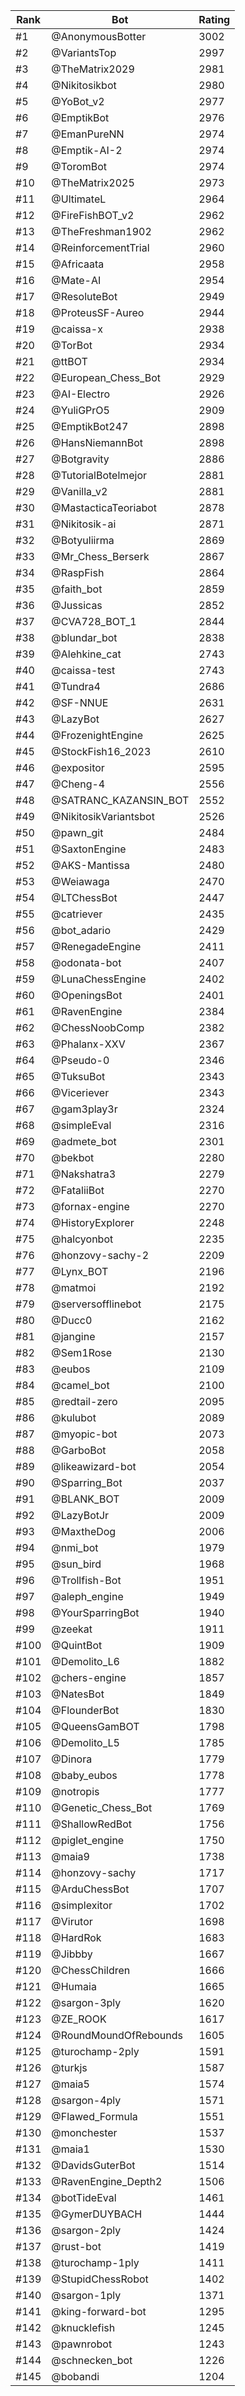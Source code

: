 Rank|Bot|Rating
---|---|---
#1|@AnonymousBotter|3002
#2|@VariantsTop|2997
#3|@TheMatrix2029|2981
#4|@Nikitosikbot|2980
#5|@YoBot_v2|2977
#6|@EmptikBot|2976
#7|@EmanPureNN|2974
#8|@Emptik-AI-2|2974
#9|@ToromBot|2974
#10|@TheMatrix2025|2973
#11|@UltimateL|2964
#12|@FireFishBOT_v2|2962
#13|@TheFreshman1902|2962
#14|@ReinforcementTrial|2960
#15|@Africaata|2958
#16|@Mate-AI|2954
#17|@ResoluteBot|2949
#18|@ProteusSF-Aureo|2944
#19|@caissa-x|2938
#20|@TorBot|2934
#21|@ttBOT|2934
#22|@European_Chess_Bot|2929
#23|@AI-Electro|2926
#24|@YuliGPrO5|2909
#25|@EmptikBot247|2898
#26|@HansNiemannBot|2898
#27|@Botgravity|2886
#28|@TutorialBotelmejor|2881
#29|@Vanilla_v2|2881
#30|@MastacticaTeoriabot|2878
#31|@Nikitosik-ai|2871
#32|@Botyuliirma|2869
#33|@Mr_Chess_Berserk|2867
#34|@RaspFish|2864
#35|@faith_bot|2859
#36|@Jussicas|2852
#37|@CVA728_BOT_1|2844
#38|@blundar_bot|2838
#39|@Alehkine_cat|2743
#40|@caissa-test|2743
#41|@Tundra4|2686
#42|@SF-NNUE|2631
#43|@LazyBot|2627
#44|@FrozenightEngine|2625
#45|@StockFish16_2023|2610
#46|@expositor|2595
#47|@Cheng-4|2556
#48|@SATRANC_KAZANSIN_BOT|2552
#49|@NikitosikVariantsbot|2526
#50|@pawn_git|2484
#51|@SaxtonEngine|2483
#52|@AKS-Mantissa|2480
#53|@Weiawaga|2470
#54|@LTChessBot|2447
#55|@catriever|2435
#56|@bot_adario|2429
#57|@RenegadeEngine|2411
#58|@odonata-bot|2407
#59|@LunaChessEngine|2402
#60|@OpeningsBot|2401
#61|@RavenEngine|2384
#62|@ChessNoobComp|2382
#63|@Phalanx-XXV|2367
#64|@Pseudo-0|2346
#65|@TuksuBot|2343
#66|@Viceriever|2343
#67|@gam3play3r|2324
#68|@simpleEval|2316
#69|@admete_bot|2301
#70|@bekbot|2280
#71|@Nakshatra3|2279
#72|@FataliiBot|2270
#73|@fornax-engine|2270
#74|@HistoryExplorer|2248
#75|@halcyonbot|2235
#76|@honzovy-sachy-2|2209
#77|@Lynx_BOT|2196
#78|@matmoi|2192
#79|@serversofflinebot|2175
#80|@Ducc0|2162
#81|@jangine|2157
#82|@Sem1Rose|2130
#83|@eubos|2109
#84|@camel_bot|2100
#85|@redtail-zero|2095
#86|@kulubot|2089
#87|@myopic-bot|2073
#88|@GarboBot|2058
#89|@likeawizard-bot|2054
#90|@Sparring_Bot|2037
#91|@BLANK_BOT|2009
#92|@LazyBotJr|2009
#93|@MaxtheDog|2006
#94|@nmi_bot|1979
#95|@sun_bird|1968
#96|@Trollfish-Bot|1951
#97|@aleph_engine|1949
#98|@YourSparringBot|1940
#99|@zeekat|1911
#100|@QuintBot|1909
#101|@Demolito_L6|1882
#102|@chers-engine|1857
#103|@NatesBot|1849
#104|@FlounderBot|1830
#105|@QueensGamBOT|1798
#106|@Demolito_L5|1785
#107|@Dinora|1779
#108|@baby_eubos|1778
#109|@notropis|1777
#110|@Genetic_Chess_Bot|1769
#111|@ShallowRedBot|1756
#112|@piglet_engine|1750
#113|@maia9|1738
#114|@honzovy-sachy|1717
#115|@ArduChessBot|1707
#116|@simplexitor|1702
#117|@Virutor|1698
#118|@HardRok|1683
#119|@Jibbby|1667
#120|@ChessChildren|1666
#121|@Humaia|1665
#122|@sargon-3ply|1620
#123|@ZE_ROOK|1617
#124|@RoundMoundOfRebounds|1605
#125|@turochamp-2ply|1591
#126|@turkjs|1587
#127|@maia5|1574
#128|@sargon-4ply|1571
#129|@Flawed_Formula|1551
#130|@monchester|1537
#131|@maia1|1530
#132|@DavidsGuterBot|1514
#133|@RavenEngine_Depth2|1506
#134|@botTideEval|1461
#135|@GymerDUYBACH|1444
#136|@sargon-2ply|1424
#137|@rust-bot|1419
#138|@turochamp-1ply|1411
#139|@StupidChessRobot|1402
#140|@sargon-1ply|1371
#141|@king-forward-bot|1295
#142|@knucklefish|1245
#143|@pawnrobot|1243
#144|@schnecken_bot|1226
#145|@bobandi|1204
